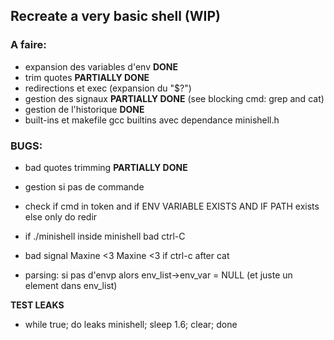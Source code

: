 ## Recreate a very basic shell (WIP)

### A faire:

- expansion des variables d'env **DONE**
- trim quotes **PARTIALLY DONE**
- redirections et exec (expansion du "$?")
- gestion des signaux **PARTIALLY DONE** (see blocking cmd: grep and cat)
- gestion de l'historique **DONE**
- built-ins et makefile gcc builtins avec dependance minishell.h



### BUGS:

- bad quotes trimming **PARTIALLY DONE**

- gestion si pas de commande
- check if cmd in token and if ENV VARIABLE EXISTS AND IF PATH exists    else only do redir 
- if ./minishell inside minishell bad ctrl-C
- bad signal Maxine <3 Maxine <3 if ctrl-c after cat




- parsing: si pas d'envp alors env_list->env_var = NULL (et juste un element dans env_list)



**TEST LEAKS**
- while true; do leaks minishell; sleep 1.6; clear; done
